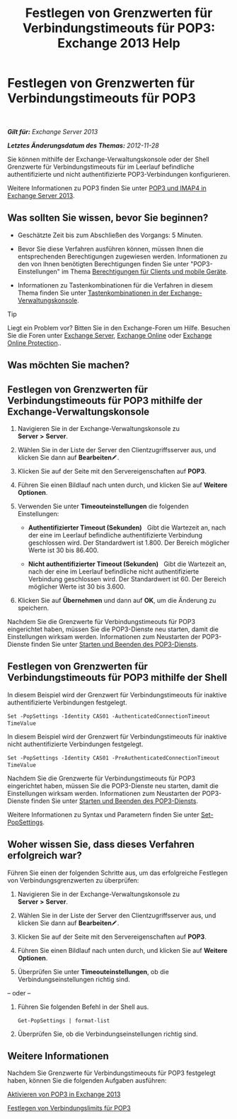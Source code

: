 ﻿---
title: 'Festlegen von Grenzwerten für Verbindungstimeouts für POP3: Exchange 2013 Help'
TOCTitle: Festlegen von Grenzwerten für Verbindungstimeouts für POP3
ms:assetid: 40003115-be4e-4cf1-97b4-f5ca05b314dc
ms:mtpsurl: https://technet.microsoft.com/de-de/library/Aa997604(v=EXCHG.150)
ms:contentKeyID: 50554778
ms.date: 04/24/2018
mtps_version: v=EXCHG.150
ms.translationtype: HT
---

# Festlegen von Grenzwerten für Verbindungstimeouts für POP3

 

_**Gilt für:** Exchange Server 2013_

_**Letztes Änderungsdatum des Themas:** 2012-11-28_

Sie können mithilfe der Exchange-Verwaltungskonsole oder der Shell Grenzwerte für Verbindungstimeouts für im Leerlauf befindliche authentifizierte und nicht authentifizierte POP3-Verbindungen konfigurieren.

Weitere Informationen zu POP3 finden Sie unter [POP3 und IMAP4 in Exchange Server 2013](pop3-and-imap4-in-exchange-server-2013-exchange-2013-help.md).

## Was sollten Sie wissen, bevor Sie beginnen?

  - Geschätzte Zeit bis zum Abschließen des Vorgangs: 5 Minuten.

  - Bevor Sie diese Verfahren ausführen können, müssen Ihnen die entsprechenden Berechtigungen zugewiesen werden. Informationen zu den von Ihnen benötigten Berechtigungen finden Sie unter "POP3-Einstellungen" im Thema [Berechtigungen für Clients und mobile Geräte](clients-and-mobile-devices-permissions-exchange-2013-help.md).

  - Informationen zu Tastenkombinationen für die Verfahren in diesem Thema finden Sie unter [Tastenkombinationen in der Exchange-Verwaltungskonsole](keyboard-shortcuts-in-the-exchange-admin-center-exchange-online-protection-help.md).


> [!TIP]
> Liegt ein Problem vor? Bitten Sie in den Exchange-Foren um Hilfe. Besuchen Sie die Foren unter <A href="https://go.microsoft.com/fwlink/p/?linkid=60612">Exchange Server</A>, <A href="https://go.microsoft.com/fwlink/p/?linkid=267542">Exchange Online</A> oder <A href="https://go.microsoft.com/fwlink/p/?linkid=285351">Exchange Online Protection</A>..



## Was möchten Sie machen?

## Festlegen von Grenzwerten für Verbindungstimeouts für POP3 mithilfe der Exchange-Verwaltungskonsole

1.  Navigieren Sie in der Exchange-Verwaltungskonsole zu **Server** **\>** **Server**.

2.  Wählen Sie in der Liste der Server den Clientzugriffsserver aus, und klicken Sie dann auf **Bearbeiten**![Bearbeitungssymbol](images/Bb124582.6f53ccb2-1f13-4c02-bea0-30690e6ea71d(EXCHG.150).gif "Bearbeitungssymbol").

3.  Klicken Sie auf der Seite mit den Servereigenschaften auf **POP3**.

4.  Führen Sie einen Bildlauf nach unten durch, und klicken Sie auf **Weitere Optionen**.

5.  Verwenden Sie unter **Timeouteinstellungen** die folgenden Einstellungen:
    
      - **Authentifizierter Timeout (Sekunden)**   Gibt die Wartezeit an, nach der eine im Leerlauf befindliche authentifizierte Verbindung geschlossen wird. Der Standardwert ist 1.800. Der Bereich möglicher Werte ist 30 bis 86.400.
    
      - **Nicht authentifizierter Timeout (Sekunden)**   Gibt die Wartezeit an, nach der eine im Leerlauf befindliche nicht authentifizierte Verbindung geschlossen wird. Der Standardwert ist 60. Der Bereich möglicher Werte ist 30 bis 3.600.

6.  Klicken Sie auf **Übernehmen** und dann auf **OK**, um die Änderung zu speichern.

Nachdem Sie die Grenzwerte für Verbindungstimeouts für POP3 eingerichtet haben, müssen Sie die POP3-Dienste neu starten, damit die Einstellungen wirksam werden. Informationen zum Neustarten der POP3-Dienste finden Sie unter [Starten und Beenden des POP3-Diensts](start-and-stop-the-pop3-services-exchange-2013-help.md).

## Festlegen von Grenzwerten für Verbindungstimeouts für POP3 mithilfe der Shell

In diesem Beispiel wird der Grenzwert für Verbindungstimeouts für inaktive authentifizierte Verbindungen festgelegt.

    Set -PopSettings -Identity CAS01 -AuthenticatedConnectionTimeout TimeValue

In diesem Beispiel wird der Grenzwert für Verbindungstimeouts für inaktive nicht authentifizierte Verbindungen festgelegt.

    Set -PopSettings -Identity CAS01 -PreAuthenticatedConnectionTimeout TimeValue

Nachdem Sie die Grenzwerte für Verbindungstimeouts für POP3 eingerichtet haben, müssen Sie die POP3-Dienste neu starten, damit die Einstellungen wirksam werden. Informationen zum Neustarten der POP3-Dienste finden Sie unter [Starten und Beenden des POP3-Diensts](start-and-stop-the-pop3-services-exchange-2013-help.md).

Weitere Informationen zu Syntax und Parametern finden Sie unter [Set-PopSettings](https://technet.microsoft.com/de-de/library/aa997154\(v=exchg.150\)).

## Woher wissen Sie, dass dieses Verfahren erfolgreich war?

Führen Sie einen der folgenden Schritte aus, um das erfolgreiche Festlegen von Verbindungsgrenzwerten zu überprüfen:

1.  Navigieren Sie in der Exchange-Verwaltungskonsole zu **Server** **\>** **Server**.

2.  Wählen Sie in der Liste der Server den Clientzugriffsserver aus, und klicken Sie dann auf **Bearbeiten**![Bearbeitungssymbol](images/Bb124582.6f53ccb2-1f13-4c02-bea0-30690e6ea71d(EXCHG.150).gif "Bearbeitungssymbol").

3.  Klicken Sie auf der Seite mit den Servereigenschaften auf **POP3**.

4.  Führen Sie einen Bildlauf nach unten durch, und klicken Sie auf **Weitere Optionen**.

5.  Überprüfen Sie unter **Timeouteinstellungen**, ob die Verbindungseinstellungen richtig sind.

– oder –

1.  Führen Sie folgenden Befehl in der Shell aus.
    
        Get-PopSettings | format-list

2.  Überprüfen Sie, ob die Verbindungseinstellungen richtig sind.

## Weitere Informationen

Nachdem Sie Grenzwerte für Verbindungstimeouts für POP3 festgelegt haben, können Sie die folgenden Aufgaben ausführen:

[Aktivieren von POP3 in Exchange 2013](enable-pop3-in-exchange-2013-exchange-2013-help.md)

[Festlegen von Verbindungslimits für POP3](set-connection-limits-for-pop3-exchange-2013-help.md)

